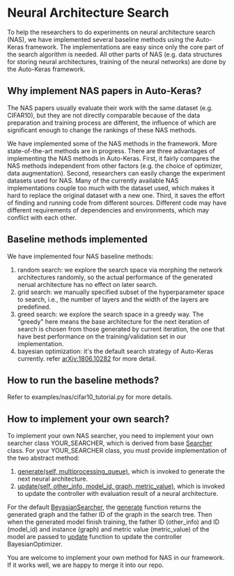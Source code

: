 # Neural Architecture Search

To help the researchers to do experiments on neural architecture search (NAS),
we have implemented several baseline methods using the Auto-Keras framework.
The implementations are easy since only the core part of the search algorithm is needed.
All other parts of NAS (e.g. data structures for storing neural architectures, training of the neural networks)
are done by the Auto-Keras framework.

## Why implement NAS papers in Auto-Keras?

The NAS papers usually evaluate their work with the same dataset (e.g. CIFAR10),
but they are not directly comparable because of the data preparation and training process are different,
the influence of which are significant enough to change the rankings of these NAS methods.

We have implemented some of the NAS methods in the framework.
More state-of-the-art methods are in progress.
There are three advantages of implementing the NAS methods in Auto-Keras.
First, it fairly compares the NAS methods independent from other factors
(e.g. the choice of optimizer, data augmentation).
Second, researchers can easily change the experiment datasets used for NAS.
Many of the currently available NAS implementations couple too much with the dataset used,
which makes it hard to replace the original dataset with a new one.
Third, it saves the effort of finding and running code from different sources.
Different code may have different requirements of dependencies and environments,
which may conflict with each other.

## Baseline methods implemented

We have implemented four NAS baseline methods:
1. random search: we explore the search space via morphing the network architectures randomly, so the actual performance of the generated nerual architecture has no effect on later search.
2. grid search: we manually specified subset of the hyperparameter space to search, i.e., the number of layers and the width of the layers are predefined.
3. greed search: we explore the search space in a greedy way. The "greedy" here means the base architecture for the next iteration of search is chosen from those generated by current iteration, the one that have best performance on the training/validation set in our implementation.
4. bayesian optimization: it's the default search strategy of Auto-Keras currently. refer [arXiv:1806.10282](https://arxiv.org/abs/1806.10282) for more detail. 

## How to run the baseline methods?

Refer to examples/nas/cifar10_tutorial.py for more details.


## How to implement your own search?
To implement your own NAS searcher, you need to implement your own searcher class YOUR_SEARCHER, which is derived 
from base [Searcher](https://github.com/jhfjhfj1/autokeras/blob/master/autokeras/search.py) class. For your 
YOUR_SEARCHER class, you must provide implementation of the two abstract method: 
1. [generate(self, multiprocessing_queue)](https://github.com/jhfjhfj1/autokeras/blob/d6bea7369186df842dfb8ea3ed779cbd1b8f7c40/autokeras/search.py#L223), 
which is invoked to generate the next neural architecture.
2. [update(self, other_info, model_id, graph, metric_value)](https://github.com/jhfjhfj1/autokeras/blob/d6bea7369186df842dfb8ea3ed779cbd1b8f7c40/autokeras/search.py#L238), which is invoked 
to update the controller with evaluation result of a neural architecture.

For the default [BeyasianSearcher](https://github.com/jhfjhfj1/autokeras/blob/f455e22c140775975f5061354dc78cdf6b52dc26/autokeras/search.py#L284), the [generate](https://github.com/jhfjhfj1/autokeras/blob/d6bea7369186df842dfb8ea3ed779cbd1b8f7c40/autokeras/search.py#L306) 
function returns the generated graph and the father ID of the graph in the search tree. Then when the generated model 
finish
training, the father ID 
(other_info) 
and ID (model_id) and instance (graph) and metric value (metric_value) of the model are passed to [update](https://github.com/jhfjhfj1/autokeras/blob/d6bea7369186df842dfb8ea3ed779cbd1b8f7c40/autokeras/search.py#L329) 
function to 
update the controller BayesianOptimizer.

You are welcome to implement your own method for NAS in our framework.
If it works well, we are happy to merge it into our repo.

